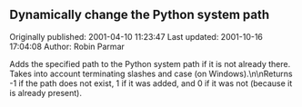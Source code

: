 ## Dynamically change the Python system path

Originally published: 2001-04-10 11:23:47
Last updated: 2001-10-16 17:04:08
Author: Robin Parmar

Adds the specified path to the Python system path if it is not already there. Takes into account terminating slashes and case (on Windows).\n\nReturns -1 if the path does not exist, 1 if it was added, and 0 if it was not (because it is already present).